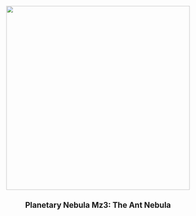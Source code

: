 
<p align="center"><img src="https://apod.nasa.gov/apod/image/2507/ant_hubble_1072.jpg" width="500" height="500"></p>
<h2 align="center"> Planetary Nebula Mz3: The Ant Nebula </h2>
